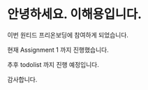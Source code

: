 # 안녕하세요. 이해용입니다.

이번 원티드 프리온보딩에 참여하게 되었습니다.

현재 Assignment 1 까지 진행했습니다.

추후 todolist 까지 진행 예정입니다.

감사합니다.
